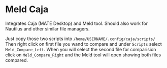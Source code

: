 # Meld Caja
Integrates Caja (MATE Desktop) and Meld tool. Should also work for Nautilus and other similar file managers.

Just copy those two scripts into `/home/USERNAME/.config/caja/scripts/`
Then right click on first file you wand to compare and under `Scripts` select `Meld_Compare_Left`. When you will select the second file for comparision click on `Meld_Compare_Right` and the Meld tool will open showing both files compared.
